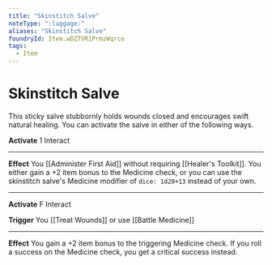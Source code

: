 ```yaml
---
title: "Skinstitch Salve"
noteType: ":luggage:"
aliases: "Skinstitch Salve"
foundryId: Item.wDZTVR1PrmzWqrco
tags:
  - Item
---
```


# Skinstitch Salve

This sticky salve stubbornly holds wounds closed and encourages swift natural healing. You can activate the salve in either of the following ways.

**Activate** 1 Interact

* * *

**Effect** You [[Administer First Aid]] without requiring [[Healer's Toolkit]]. You either gain a +2 item bonus to the Medicine check, or you can use the skinstitch salve's Medicine modifier of `dice: 1d20+13` instead of your own.

* * *

**Activate** F Interact

**Trigger** You [[Treat Wounds]] or use [[Battle Medicine]]

* * *

**Effect** You gain a +2 item bonus to the triggering Medicine check. If you roll a success on the Medicine check, you get a critical success instead.


